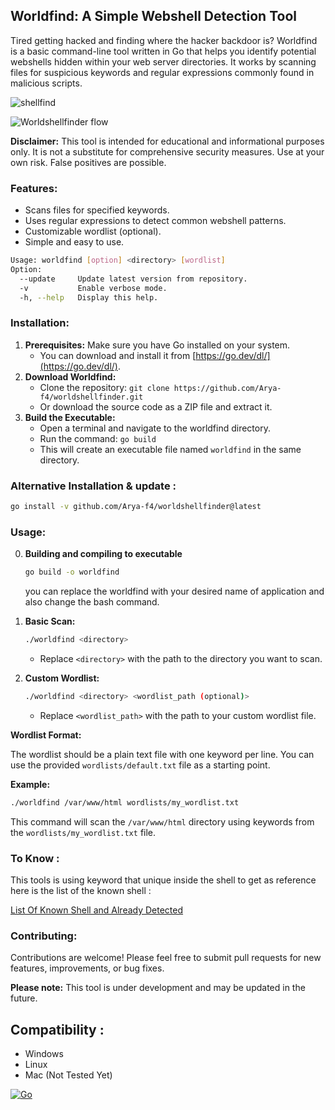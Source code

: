## Worldfind: A Simple Webshell Detection Tool
Tired getting hacked and finding where the hacker backdoor is?
Worldfind is a basic command-line tool written in Go that helps you identify potential webshells hidden within your web server directories. It works by scanning files for suspicious keywords and regular expressions commonly found in malicious scripts.

![shellfind](https://github.com/user-attachments/assets/3fa2513f-5eef-433c-ac7f-92d3e5789397)



![Worldshellfinder flow](https://github.com/user-attachments/assets/430df5ec-d1b3-46f8-9fdd-27be51c30d88)

**Disclaimer:** This tool is intended for educational and informational purposes only. It is not a substitute for comprehensive security measures. Use at your own risk. False positives are possible.

### Features:

- Scans files for specified keywords.
- Uses regular expressions to detect common webshell patterns.
- Customizable wordlist (optional).
- Simple and easy to use.
```bash
Usage: worldfind [option] <directory> [wordlist]
Option:
  --update     Update latest version from repository.
  -v           Enable verbose mode.
  -h, --help   Display this help.
```


### Installation:

1. **Prerequisites:** Make sure you have Go installed on your system.
   - You can download and install it from [https://go.dev/dl/](https://go.dev/dl/).
2. **Download Worldfind:**
   - Clone the repository: `git clone https://github.com/Arya-f4/worldshellfinder.git`
   - Or download the source code as a ZIP file and extract it.
3. **Build the Executable:**
   - Open a terminal and navigate to the worldfind directory.
   - Run the command: `go build`
   - This will create an executable file named `worldfind` in the same directory.

### Alternative Installation & update : 

```bash
go install -v github.com/Arya-f4/worldshellfinder@latest
```


### Usage:

0. **Building and compiling to executable**
   ```bash
   go build -o worldfind
   ```
   you can replace the worldfind with your desired name of application and also change the bash command.
1. **Basic Scan:**
   ```bash
   ./worldfind <directory> 
   ```
   - Replace `<directory>` with the path to the directory you want to scan.

2. **Custom Wordlist:**
   ```bash
   ./worldfind <directory> <wordlist_path (optional)>
   ```
   - Replace `<wordlist_path>` with the path to your custom wordlist file.

**Wordlist Format:**

The wordlist should be a plain text file with one keyword per line. You can use the provided `wordlists/default.txt` file as a starting point.

**Example:**

```bash
./worldfind /var/www/html wordlists/my_wordlist.txt
```

This command will scan the `/var/www/html` directory using keywords from the `wordlists/my_wordlist.txt` file.

### To Know :
This tools is using keyword that unique inside the shell to get as reference
here is the list of the known shell :

[List Of Known Shell and Already Detected](list_find_already_shell.md)

### Contributing:

Contributions are welcome! Please feel free to submit pull requests for new features, improvements, or bug fixes.

**Please note:** This tool is under development and may be updated in the future.

## Compatibility :
- Windows
- Linux
- Mac (Not Tested Yet)

[![Go](https://github.com/Arya-f4/worldshellfinder/actions/workflows/go.yml/badge.svg)](https://github.com/Arya-f4/worldshellfinder/actions/workflows/go.yml)
